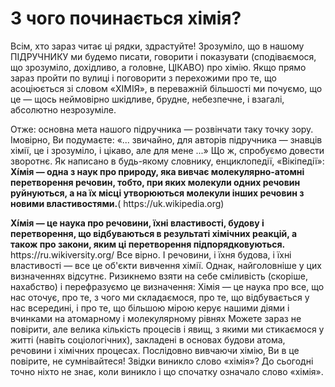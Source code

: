 # З чого починається хімія?


  <p>Всім, хто зараз читає ці рядки, здрастуйте!
Зрозуміло, що в нашому ПІДРУЧНИКУ ми будемо писати, говорити і показувати (сподіваємося, що зрозуміло, дохідливо, а головне, ЦІКАВО) про хімію.
Якщо прямо зараз пройти по вулиці і поговорити з перехожими про те, що асоціюється зі словом «ХІМІЯ», в переважній більшості ми почуємо, що це ― щось неймовірно шкідливе, брудне, небезпечне, і взагалі, абсолютно незрозуміле.</p>

  <p>Отже: основна мета нашого підручника ― розвінчати таку точку зору.
Імовірно, Ви подумаєте: «... звичайно, для авторів підручника ― знавців хімії, це і зрозуміло, і цікаво, але для мене ...»
Що ж, спробуємо довести зворотнє.
Як написано в будь-якому словнику, енциклопедії, «Вікіпедії»:
<b>Хі́мія — одна з наук про природу, яка вивчає молекулярно-атомні перетворення речовин, тобто, при яких молекули одних речовин руйнуються, а на їх місці утворюються молекули інших речовин з новими властивостями.</b>( https://uk.wikipedia.org) </p>
  
<p><b>Хі́мія ― це наука про речовини, їхні властивості, будову і перетворення, що відбуваються в результаті хімічних реакцій, а також про закони, яким ці перетворення підпорядковуються.</b> https://ru.wikiversity.org/
Все вірно. І речовини, і їхня будова, і їхні властивості ― все це об'єкти вивчення хімії.
Однак, найголовніше у цих визначеннях відсутнє.
Ризикнемо взяти на себе сміливість (скоріше, нахабство) і перефразуємо це визначення:
Хімія ― це наука про все, що нас оточує, про те, з чого ми складаємося, про те, що відбувається у нас всередині, і про те, що більшою мірою керує нашими діями і вчинками на атомарному і молекулярному рівнях
Можете зараз не повірити, але велика кількість процесів і явищ, з якими ми стикаємося у житті (навіть соціологічних), закладені в основах будови атома, речовини і хімічних процесах. Послідовно вивчаючи хімію, Ви в це повірите, не сумнівайтеся!
Звідки виникло слово «хімія»?
До сьогодні точно ніхто не знає, коли виникло і що спочатку означало слово «хімія». 

